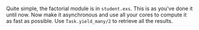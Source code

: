 Quite simple, the factorial module is in `student.exs`. This is as you've done it until now. Now make it asynchronous and use all your cores to compute it as fast as possible. Use `Task.yield_many/2` to retrieve all the results. 

